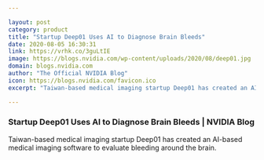 ```yaml
---

layout: post
category: product
title: "Startup Deep01 Uses AI to Diagnose Brain Bleeds"
date: 2020-08-05 16:30:31
link: https://vrhk.co/3guLtIE
image: https://blogs.nvidia.com/wp-content/uploads/2020/08/deep01.jpg
domain: blogs.nvidia.com
author: "The Official NVIDIA Blog"
icon: https://blogs.nvidia.com/favicon.ico
excerpt: "Taiwan-based medical imaging startup Deep01 has created an AI-based medical imaging software to evaluate bleeding around the brain."

---
```


### Startup Deep01 Uses AI to Diagnose Brain Bleeds | NVIDIA Blog

Taiwan-based medical imaging startup Deep01 has created an AI-based medical imaging software to evaluate bleeding around the brain.